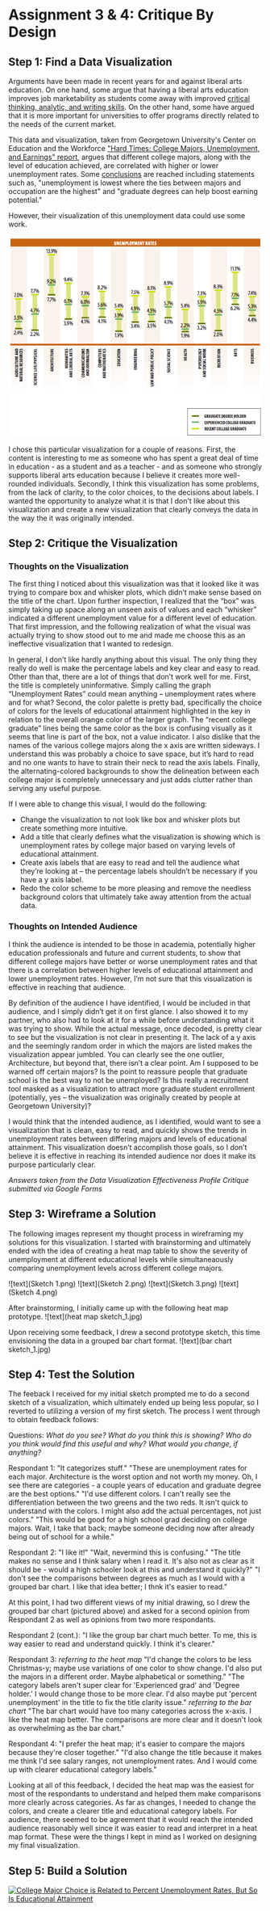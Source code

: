 # Assignment 3 & 4: Critique By Design

## Step 1: Find a Data Visualization

Arguments have been made in recent years for and against liberal arts education. On one hand, some argue that having a liberal arts education improves job marketability as students come away with improved [critical thinking, analytic, and writing skills](https://www.newgeography.com/content/003564-the-value-a-liberal-arts-education-landing-a-job). On the other hand, some have argued that it is more important for universities to offer programs directly related to the needs of the current market. 

This data and visualization, taken from Georgetown University's Center on Education and the Workforce ["Hard Times: College Majors, Unemployment, and Earnings" report](https://cew.georgetown.edu/cew-reports/hard-times-2012/#resources), argues that different college majors, along with the level of education achieved, are correlated with higher or lower unemployment rates. Some [conclusions](https://www.slideshare.net/CEWGeorgetown/hard-times-college-majors-unemployment-and-earnings-not-all-college-degrees-are-created-equal-54178784) are reached including statements such as, "unemployment is lowest where the ties between majors and occupation are the highest" and "graduate degrees can help boost earning potential."

However, their visualization of this unemployment data could use some work.

![text](Georgetown_Unemployment_By_Major.png)

I chose this particular visualization for a couple of reasons. First, the content is interesting to me as someone who has spent a great deal of time in education - as a student and as a teacher - and as someone who strongly supports liberal arts education because I believe it creates more well-rounded individuals. Secondly, I think this visualization has some problems, from the lack of clarity, to the color choices, to the decisions about labels. I wanted the opportunity to analyze what it is that I don't like about this visualization and create a new visualization that clearly conveys the data in the way the it was originally intended. 

## Step 2: Critique the Visualization

### Thoughts on the Visualization
The first thing I noticed about this visualization was that it looked like it was trying to compare box and whisker plots, which didn’t make sense based on the title of the chart. Upon further inspection, I realized that the “box” was simply taking up space along an unseen axis of values and each “whisker” indicated a different unemployment value for a different level of education. That first impression, and the following realization of what the visual was actually trying to show stood out to me and made me choose this as an ineffective visualization that I wanted to redesign. 

In general, I don’t like hardly anything about this visual. The only thing they really do well is make the percentage labels and key clear and easy to read. Other than that, there are a lot of things that don’t work well for me. First, the title is completely uninformative. Simply calling the graph “Unemployment Rates” could mean anything – unemployment rates where and for what? Second, the color palette is pretty bad, specifically the choice of colors for the levels of educational attainment highlighted in the key in relation to the overall orange color of the larger graph. The “recent college graduate” lines being the same color as the box is confusing visually as it seems that line is part of the box, not a value indicator. I also dislike that the names of the various college majors along the x axis are written sideways. I understand this was probably a choice to save space, but it’s hard to read and no one wants to have to strain their neck to read the axis labels. Finally, the alternating-colored backgrounds to show the delineation between each college major is completely unnecessary and just adds clutter rather than serving any useful purpose. 

If I were able to change this visual, I would do the following:
-	Change the visualization to not look like box and whisker plots but create something more intuitive.
-	Add a title that clearly defines what the visualization is showing which is unemployment rates by college major based on varying levels of educational attainment.
-	Create axis labels that are easy to read and tell the audience what they’re looking at – the percentage labels shouldn’t be necessary if you have a y axis label. 
-	Redo the color scheme to be more pleasing and remove the needless background colors that ultimately take away attention from the actual data.

### Thoughts on Intended Audience
I think the audience is intended to be those in academia, potentially higher education professionals and future and current students, to show that different college majors have better or worse unemployment rates and that there is a correlation between higher levels of educational attainment and lower unemployment rates. However, I’m not sure that this visualization is effective in reaching that audience.

By definition of the audience I have identified, I would be included in that audience, and I simply didn’t get it on first glance. I also showed it to my partner, who also had to look at it for a while before understanding what it was trying to show. While the actual message, once decoded, is pretty clear to see but the visualization is not clear in presenting it. The lack of a y axis and the seemingly random order in which the majors are listed makes the visualization appear jumbled. You can clearly see the one outlier, Architecture, but beyond that, there isn’t a clear point. Am I supposed to be warned off certain majors? Is the point to reassure people that graduate school is the best way to not be unemployed? Is this really a recruitment tool masked as a visualization to attract more graduate student enrollment (potentially, yes – the visualization was originally created by people at Georgetown University)? 

I would think that the intended audience, as I identified, would want to see a visualization that is clean, easy to read, and quickly shows the trends in unemployment rates between differing majors and levels of educational attainment. This visualization doesn’t accomplish those goals, so I don’t believe it is effective in reaching its intended audience nor does it make its purpose particularly clear.

*Answers taken from the Data Visualization Effectiveness Profile Critique submitted via Google Forms*

## Step 3: Wireframe a Solution 

The following images represent my thought process in wireframing my solutions for this visualization. I started with brainstorming and ultimately ended with the idea of creating a heat map table to show the severity of unemployment at different educational levels while simultaneaously comparing unemployment levels across different college majors. 

![text](Sketch 1.png)
![text](Sketch 2.png)
![text](Sketch 3.png)
![text](Sketch 4.png)

After brainstorming, I initially came up with the following heat map prototype. 
![text](heat map sketch_1.jpg)

Upon receiving some feedback, I drew a second prototype sketch, this time envisioning the data in a grouped bar chart format.
![text](bar chart sketch_1.jpg)

## Step 4: Test the Solution

The feeback I received for my initial sketch prompted me to do a second sketch of a visualization, which ultimately ended up being less popular, so I reverted to utilizing a version of my first sketch. The process I went through to obtain feedback follows:

Questions: *What do you see? What do you think this is showing? Who do you think would find this useful and why? What would you change, if anything?*

Respondant 1: 
"It categorizes stuff."
"These are unemployment rates for each major. Architecture is the worst option and not worth my money. Oh, I see there are categories - a couple years of education and graduate degree are the best options."
"I'd use different colors. I can't really see the differentiation between the two greens and the two reds. It isn't quick to understand with the colors. I might also add the actual percentages, not just colors."
"This would be good for a high school grad deciding on college majors. Wait, I take that back; maybe someone deciding now after already being out of school for a while."

Respondant 2: 
"I like it!"
"Wait, nevermind this is confusing."
"The title makes no sense and I think salary when I read it. It's also not as clear as it should be - would a high schooler look at this and understand it quickly?"
"I don't see the comparisons between degrees as much as I would with a grouped bar chart. I like that idea better; I thnk it's easier to read."

At this point, I had two different views of my initial drawing, so I drew the grouped bar chart (pictured above) and asked for a second opinion from Respondant 2 as well as opinions from two more respondants. 

Respondant 2 (cont.):
"I like the group bar chart much better. To me, this is way easier to read and understand quickly. I think it's clearer."

Respondant 3:
*referring to the heat map*
"I'd change the colors to be less Christmas-y; maybe use variations of one color to show change. I'd also put the majors in a different order. Maybe alphabetical or something."
"The category labels aren't super clear for 'Experienced grad' and 'Degree holder.' I would change those to be more clear. I'd also maybe put 'percent unemployment' in the title to fix the title clarity issue."
*referring to the bar chart*
"The bar chart would have too many categories across the x-axis. I like the heat map better. The comparisons are more clear and it doesn't look as overwhelming as the bar chart."

Respondant 4:
"I prefer the heat map; it's easier to compare the majors because they're closer together."
"I'd also change the title because it makes me think I'd see salary ranges, not unemployment rates. And I would come up with clearer educational category labels."

Looking at all of this feedback, I decided the heat map was the easiest for most of the respondants to understand and helped them make comparisons more clearly across categories. As far as changes, I needed to change the colors, and create a clearer title and educational category labels. For audience, there seemed to be agreement that it would reach the intended audience reasonably well since it was easier to read and interpret in a heat map format. These were the things I kept in mind as I worked on designing my final visualization. 

## Step 5: Build a Solution

<div class='tableauPlaceholder' id='viz1636142539970' style='position: relative'><noscript><a href='#'><img alt='College Major Choice is Related to Percent Unemployment Rates, But So Is Educational Attainment ' src='https:&#47;&#47;public.tableau.com&#47;static&#47;images&#47;Co&#47;CollegeMajorUnemployment&#47;Sheet1&#47;1_rss.png' style='border: none' /></a></noscript><object class='tableauViz'  style='display:none;'><param name='host_url' value='https%3A%2F%2Fpublic.tableau.com%2F' /> <param name='embed_code_version' value='3' /> <param name='site_root' value='' /><param name='name' value='CollegeMajorUnemployment&#47;Sheet1' /><param name='tabs' value='no' /><param name='toolbar' value='yes' /><param name='static_image' value='https:&#47;&#47;public.tableau.com&#47;static&#47;images&#47;Co&#47;CollegeMajorUnemployment&#47;Sheet1&#47;1.png' /> <param name='animate_transition' value='yes' /><param name='display_static_image' value='yes' /><param name='display_spinner' value='yes' /><param name='display_overlay' value='yes' /><param name='display_count' value='yes' /><param name='language' value='en-US' /><param name='filter' value='publish=yes' /></object></div>                
<script type='text/javascript'>                    
  var divElement = document.getElementById('viz1636142539970');                    
  var vizElement = divElement.getElementsByTagName('object')[0];                   
  vizElement.style.width='100%';vizElement.style.height=(divElement.offsetWidth*0.75)+'px';                    
  var scriptElement = document.createElement('script');                    
  scriptElement.src = 'https://public.tableau.com/javascripts/api/viz_v1.js';                    
  vizElement.parentNode.insertBefore(scriptElement, vizElement);                
</script>
